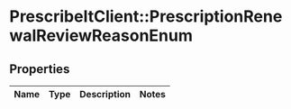 # PrescribeItClient::PrescriptionRenewalReviewReasonEnum

## Properties
Name | Type | Description | Notes
------------ | ------------- | ------------- | -------------

